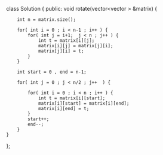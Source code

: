 class Solution {
public:
    void rotate(vector<vector<int> > &matrix) {
        
        int n = matrix.size();
        
        for( int i = 0 ; i < n-1 ; i++ ) {
            for( int j = i+1;  j < n ; j++ ) {
                int t = matrix[i][j];
                matrix[i][j] = matrix[j][i];
                matrix[j][i] = t;
            }
        }
        
        int start = 0 , end = n-1;
        
        for( int j = 0 ; j < n/2 ; j++  ) {
            
            for( int i = 0 ; i < n ; i++ ) {
                int t = matrix[i][start];
                matrix[i][start] = matrix[i][end];
                matrix[i][end] = t;
            }
            start++;
            end--;
        }
    }
};
